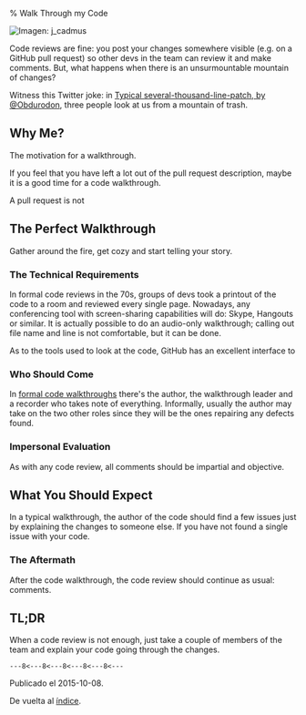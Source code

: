 % Walk Through my Code

![Imagen: [j_cadmus](https://commons.wikimedia.org/wiki/File:Wroclaw_University_Library_digitizing_rare_archival_texts.jpg)](pics/modo-cluster.jpg "Wroclaw University Library digitizing rare archival texts")

Code reviews are fine: you post your changes somewhere visible (e.g. on a GitHub pull request) so other devs in the team can review it and make comments.
But, what happens when there is an unsurmountable mountain of changes?

Witness this Twitter joke: in [Typical several-thousand-line-patch, by @Obdurodon](https://twitter.com/Obdurodon/status/651740765522161664), three people look at us from a mountain of trash.

## Why Me?

The motivation for a walkthrough.

If you feel that you have left a lot out of the pull request description, maybe it is a good time for a code walkthrough.

A pull request is not 

## The Perfect Walkthrough

Gather around the fire, get cozy and start telling your story.

### The Technical Requirements

In formal code reviews in the 70s, groups of devs took a printout of the code to a room and reviewed every single page.
Nowadays, any conferencing tool with screen-sharing capabilities will do: Skype, Hangouts or similar.
It is actually possible to do an audio-only walkthrough; calling out file name and line is not comfortable,
but it can be done.

As to the tools used to look at the code, GitHub has an excellent interface to 

### Who Should Come

In [formal code walkthroughs](https://en.wikipedia.org/wiki/Software_walkthrough#Objectives_and_participants) there's the author, the walkthrough leader and a recorder who takes note of everything.
Informally, usually the author may take on the two other roles since they will be the ones repairing any defects found.

### Impersonal Evaluation

As with any code review, all comments should be impartial and objective.

## What You Should Expect

In a typical walkthrough, the author of the code should find a few issues just by explaining the changes to someone else.
If you have not found a single issue with your code.

### The Aftermath

After the code walkthrough, the code review should continue as usual: comments.

## TL;DR

When a code review is not enough, just take a couple of members of the team and explain your code going through the changes.

`---8<---8<---8<---8<---8<---`

Publicado el 2015-10-08.

De vuelta al [índice](index.html).

